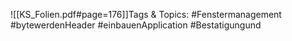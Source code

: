 
![[KS_Folien.pdf#page=176]]Tags & Topics:
   #Fenstermanagement
   #bytewerdenHeader
   #einbauenApplication
   #Bestatigungund